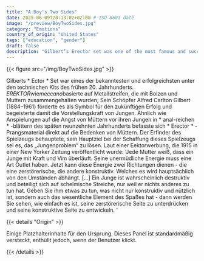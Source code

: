 ```yaml
---
title: "A Boy's Two Sides"
date: 2025-06-09T20:13:02+02:00 # ISO 8601 date
image: "/preview/BoyTwoSides.jpg"
category: "Emotions"
country_of_origin: "United States"
tags: ["education", "gender"]
draft: false
description: "Gilbert’s Erector set was one of the most famous and successful..."
---
```




{{< figure src="/img/BoyTwoSides.jpg" >}}

Gilberts * Ector * Set war eines der bekanntesten und erfolgreichsten unter den technischen Kits des frühen 20. Jahrhunderts. *EREKTOR*wie*meccano*basierte auf Metallstreifen, die mit Bolzen und Muttern zusammengehalten wurden; Sein Schöpfer Alfred Carlton Gilbert (1884–1961) förderte es als Symbol für den zukünftigen Erfolg und begeisterte damit die Vorstellungskraft von Jungen. Ähnlich wie Anspielungen auf die Angst von Müttern vor ihren Jungen in * anal-reichen * -blättern des späten neunzehnten Jahrhunderts befasste sich * Erector * -Prangsmaterial direkt auf die Bedenken von Müttern. Der Erfinder des Spielzeugs behauptete, sein Hauptziel bei der Schaffung dieses Spielzeugs sei es, das „Jungenproblem“ zu lösen. Laut einer Eektorwerbung, die 1915 in einer New Yorker Zeitung veröffentlicht wurde:
'Jede Mutter weiß, dass ein Junge mit Kraft und Vim überläuft. Seine unermüdliche Energie muss eine Art Outlet haben. Jetzt kann diese Energie zwei Richtungen dienen - die eine zerstörerische, die andere konstruktiv. Welches es wird hauptsächlich von den Umständen abhängt. […] Ein Junge ist wahrscheinlich destruktiv und beteiligt sich auf schelmische Streiche, nur weil er nichts anderes zu tun hat. Geben Sie ihm etwas zu tun, was nicht nur konstruktiv und nützlich ist, sondern auch das wesentliche Element des Spaßes hat - dann werden Sie sehen, wie einfach es ist, seine zerstörerische Seite zu unterdrücken und seine konstruktive Seite zu entwickeln. '

{{< details "Origin" >}}

Einige Platzhalterinhalte für den Ursprung. Dieses Panel ist standardmäßig versteckt, enthüllt jedoch, wenn der Benutzer klickt.

{{< /details >}}

